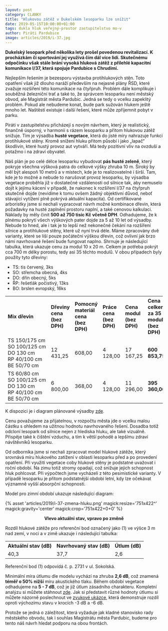 ```yaml
---
layout: post
category: CLANKY
title: "Hlukovou zátěž v Dukelském lesoparku lze snížit"
date: 2019-05-15T10:00:00+01:00
tags: dukla hluk veřejný-prostor zastupitelstvo mo-v
author: Piráti Pardubice
image: articles/2019/i-37.jpg
---
```


**Dukelský lesopark před několika lety prošel povedenou revitalizací. K
procházkám či sportování jej využívá čím dál více lidí. Skutečnému odpočinku
však stále brání vysoká hluková zátěž z přilehlé kapacitní komunikace I/37,
která spojuje Pardubice s Chrudimí.**

Nejlepším řešením je bezesporu výstavba protihlukových stěn. Toto opatření však
již dlouho naráží především na nejasné plány ŘSD, které zvažuje rozšíření této
komunikace na čtyřpruh. Problém dále komplikuje i souběžná železniční trať a
také to, že správcem lesoparku není městský obvod, ale Magistrát města Pardubic.
Jedná se tedy o vcelku zapeklitý problém. Pokud ale nebudeme konat, bude park
sužován hlukem ještě mnoho let. Naštěstí existuje i další řešení, které může
zpříjemnit pobyt v parku.

Piráti v zastupitelstvu přicházejí s novým návrhem, který je realistický,
finančně úsporný, v harmonii s rázem lesoparku a přitom hlukovou zátěž snižuje.
Tím je výsadba **husté vegetace**, která do jisté míry nahrazuje funkci protihlukové
stěny. Kromě snížení hluku přitom působí i jako „lapač“ škodlivin, které hustý
provoz aut vytváří. Má tedy pozitivní vliv na ovzduší a potažmo i na zdraví
obyvatel.

Náš plán je po celé délce lesoparku vybudovat **pás husté zeleně**, který pokryje
všechna výšková patra do celkové výšky zhruba 10 m. Široký by měl být alespoň 10
metrů a v místech, kde je to realizovatelné i širší. Tam, kde je to možné a
nebude to narušovat provoz lesoparku, by výsadba vegetace proběhla již v
dostatečné vzdálenosti od silnice tak, aby nemuselo dojít k jejímu kácení v
případě, že nakonec k rozšíření I/37 na čtyřpruh skutečně dojde (nevidíme k tomu
ovšem žádný objektivní důvod, neboť stávající vytížení plně pokrývá aktuální
kapacita). Od certifikované arboristky jsme si nechali vypracovat návrh možné
kombinace dřevin, která požadavky na husté zaplnění prostoru naplní, a také
cenovou kalkulaci. Náklady by měly činit **500 až 750 tisíc Kč včetně DPH**.
Odhadujeme, že k plnému pokrytí všech výškových pater dojde za 5 až 10 let od
výsadby. Nebude to hned, ale i tak je to lepší než nekonečné čekání na rozšíření
silnice a protihlukové stěny, které už nyní trvá déle. Máme zpracovány dvě
varianty, které se liší pouze počáteční výškou dřevin, což ovlivní jak brzo námi
navrhované řešení bude fungovat naplno. Shrnuje je následující tabulka, která
ukazuje cenu za modul 10 x 20 m. Celkem je potřeba pokrýt cca 700 m délky
porostu, tedy asi 35 těchto modulů. V obou případech byly použity tyto dřeviny:

- TS: tis červený, 3ks
- SO: střemcha obecná, 4ks
- DO: dřín obecný, 5ks
- ŘP: řešetlák počistivý, 13ks
- BO: brslen evropský, 16ks

<table>
  <tr>
    <th align="left">Mix dřevin</th>
    <th align="left">Dřeviny cena (bez DPH)</th>
    <th align="left">Pomocný materiál cena (bez DPH)</th>
    <th align="left">Práce cena (bez DPH)</th>
    <th align="left">Cena modul (bez DPH)</th>
    <th align="left">Cena celkem za 35 modulů (bez DPH)</th>
  </tr>
  <tr>
    <td nowrap>TS 150/175 cm<br>SO 100/125 cm<br>DO 130 cm<br>RP 40/100 cm<br>BE 50/70 cm</td>
    <td>12 431,25</td>
    <td>608,00</td>
    <td>4 128,00</td>
    <td>17 167,25</td>
    <td><strong>600 853,75</strong></td>
  </tr>
  <tr>
    <td nowrap>TS 60/80 cm<br>SO 100/125 cm<br>DO 130 cm<br>RP 40/100 cm<br>BE 50/70 cm</td>
    <td>6 800,00</td>
    <td>368,00</td>
    <td>4 128,00</td>
    <td>11 296,00</td>
    <td><strong>395 360,00</strong></td>
  </tr>
</table>

K dispozici je i diagram plánované výsadby [zde](https://github.com/pirati-web/pardubice.pirati.cz/raw/master/assets/attachments/dukelsky-lesopark-diagram-vysadby.pdf).

Cenu považujeme za přijatelnou, v rozpočtu města jde o vcelku malou částku s
ohledem na užitnou hodnotu navrhovaného řešení. Dosadba totiž odcloní lesopark
od silnice nejen z hlediska hluku, ale také vizuálně. Přispěje také k čištění
vzduchu, a tím k větší pohodě a lepšímu zdraví návštěvníků lesoparku.

Od odborníka jsme si nechali zpracovat model hlukové zátěže, který srovnává míru
hlukového zatížení v oblasti lesoparku před a po provedení opatření. Při využití
vegetace coby hlukové stěny je podstatné uvažovat i roční období. Na zimu totiž
stromy opadají, což snižuje jejich schopnost hluk pohlcovat. Při výpočtech jsme
vycházeli z této pesimistické varianty. V případě lesoparku je přitom
podstatnější období letní, kdy lze očekávat významně vyšší absorpční schopnosti.

Model pro zimní období ukazuje následující diagram:

{% asset 'articles/2019/i-37-zmena-hluku.png' magick:resize='751x422^' magick:gravity='center' magick:crop='751x422+0+0' %}

<p style="text-align: center"><strong>Vlevo aktuální stav, vpravo po změně</strong></p>

Rozdíl hlukové zátěže pro referenční bod označený jako (1) ve výšce 3 m nad
zemí, v noci a v zimě ukazuje i následující tabulka:

<table>
  <tr>
    <th align="left">Aktuální stav (dB)</th>
    <th align="left">Navrhovaný stav (dB)</th>
    <th align="left">Útlum (dB)</th>
  </tr>
  <tr>
    <td>40,3</td>
    <td>37,7</td>
    <td>2,6</td>
  </tr>
</table>

Referenční bod (1) odpovídá č. p. 2731 v ul. Sokolská.

Minimální míra útlumu dle modelu vychází na zhruba **2,6 dB**, což znamená **téměř o
50% nižší** míru akustického tlaku. Během období vegetace odhadujeme na **5 - 7 dB**,
což je již útlum zásadního charakteru. Kompletní analýzu si můžete stáhnout [zde](https://github.com/pirati-web/pardubice.pirati.cz/blob/master/assets/attachments/dukelsky-lesopark-I37-analyza.docx?raw=true).
Jak si představit různé hodnoty útlumu si můžete názorně poslechnout ve [zvukové ukázce](https://raw.githubusercontent.com/pirati-web/pardubice.pirati.cz/master/assets/attachments/hlukova-zatez-I37.mp3), která demonstruje rozdíl oproti výchozímu stavu v krocích -3 dB a -6 dB.

Protože se jedná o záležitost, která vyžaduje jak kladné stanovisko rady
městského obvodu, tak i souhlas Magistrátu města Pardubic, budeme pro tento náš
návrh hledat podporu na obou frontách.
